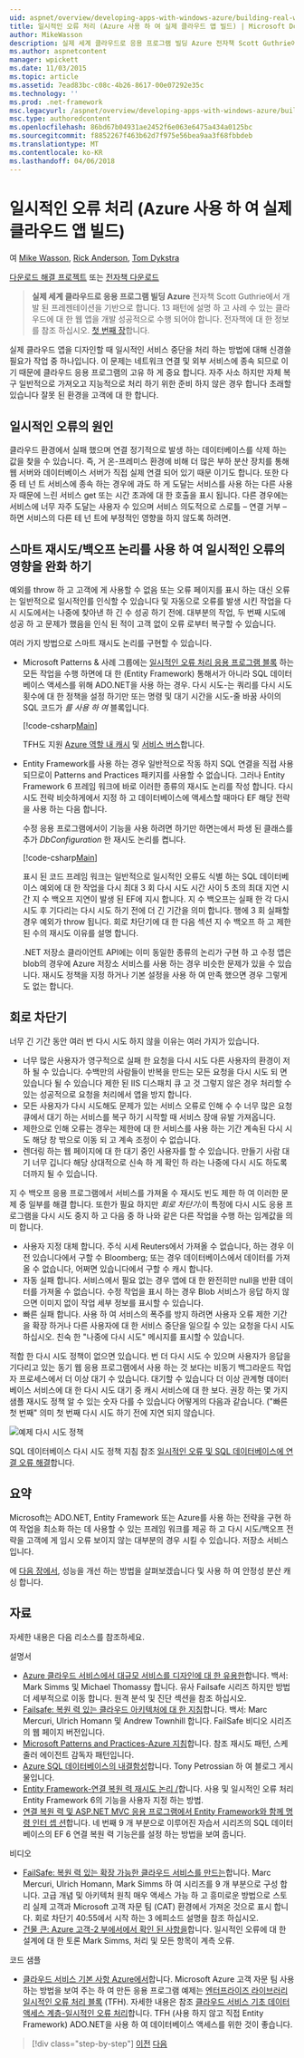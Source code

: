 ```yaml
---
uid: aspnet/overview/developing-apps-with-windows-azure/building-real-world-cloud-apps-with-windows-azure/transient-fault-handling
title: 일시적인 오류 처리 (Azure 사용 하 여 실제 클라우드 앱 빌드) | Microsoft Docs
author: MikeWasson
description: 실제 세계 클라우드로 응용 프로그램 빌딩 Azure 전자책 Scott Guthrie에서 개발 된 프레젠테이션을 기반으로 합니다. 13 패턴 및 그을 수 있는 방법에 설명...
ms.author: aspnetcontent
manager: wpickett
ms.date: 11/03/2015
ms.topic: article
ms.assetid: 7ead83bc-c08c-4b26-8617-00e07292e35c
ms.technology: ''
ms.prod: .net-framework
msc.legacyurl: /aspnet/overview/developing-apps-with-windows-azure/building-real-world-cloud-apps-with-windows-azure/transient-fault-handling
msc.type: authoredcontent
ms.openlocfilehash: 86bd67b04931ae2452f6e063e6475a434a0125bc
ms.sourcegitcommit: f8852267f463b62d7f975e56bea9aa3f68fbbdeb
ms.translationtype: MT
ms.contentlocale: ko-KR
ms.lasthandoff: 04/06/2018
---
```

<a name="transient-fault-handling-building-real-world-cloud-apps-with-azure"></a>일시적인 오류 처리 (Azure 사용 하 여 실제 클라우드 앱 빌드)
====================
여 [Mike Wasson](https://github.com/MikeWasson), [Rick Anderson](https://github.com/Rick-Anderson), [Tom Dykstra](https://github.com/tdykstra)

[다운로드 해결 프로젝트](http://code.msdn.microsoft.com/Fix-It-app-for-Building-cdd80df4) 또는 [전자책 다운로드](http://blogs.msdn.com/b/microsoft_press/archive/2014/07/23/free-ebook-building-cloud-apps-with-microsoft-azure.aspx)

> **실제 세계 클라우드로 응용 프로그램 빌딩 Azure** 전자책 Scott Guthrie에서 개발 된 프레젠테이션을 기반으로 합니다. 13 패턴에 설명 하 고 사례 수 있는 클라우드에 대 한 웹 앱을 개발 성공적으로 수행 되어야 합니다. 전자책에 대 한 정보를 참조 하십시오. [첫 번째 장](introduction.md)합니다.


실제 클라우드 앱을 디자인할 때 일시적인 서비스 중단을 처리 하는 방법에 대해 신경쓸 필요가 작업 중 하나입니다. 이 문제는 네트워크 연결 및 외부 서비스에 종속 되므로 이기 때문에 클라우드 응용 프로그램의 고유 하 게 중요 합니다. 자주 사소 하지만 자체 복구 일반적으로 가져오고 지능적으로 처리 하기 위한 준비 하지 않은 경우 합니다 초래할 있습니다 잘못 된 환경을 고객에 대 한 합니다.

## <a name="causes-of-transient-failures"></a>일시적인 오류의 원인

클라우드 환경에서 실패 했으며 연결 정기적으로 발생 하는 데이터베이스를 삭제 하는 값을 찾을 수 있습니다. 즉, 거 온-프레미스 환경에 비해 더 많은 부하 분산 장치를 통해 웹 서버와 데이터베이스 서버가 직접 실제 연결 되어 있기 때문 이기도 합니다. 또한 다중 테 넌 트 서비스에 종속 하는 경우에 과도 하 게 도달는 서비스를 사용 하는 다른 사용자 때문에 느린 서비스 get 또는 시간 초과에 대 한 호출을 표시 됩니다. 다른 경우에는 서비스에 너무 자주 도달는 사용자 수 있으며 서비스 의도적으로 스로틀 – 연결 거부 – 하면 서비스의 다른 테 넌 트에 부정적인 영향을 하지 않도록 하려면.

## <a name="use-smart-retryback-off-logic-to-mitigate-the-effect-of-transient-failures"></a>스마트 재시도/백오프 논리를 사용 하 여 일시적인 오류의 영향을 완화 하기

예외를 throw 하 고 고객에 게 사용할 수 없음 또는 오류 페이지를 표시 하는 대신 오류는 일반적으로 일시적인를 인식할 수 있습니다 및 자동으로 오류를 발생 시킨 작업을 다시 시도에서는 나중에 찾아낸 하 긴 수 성공 하기 전에. 대부분의 작업, 두 번째 시도에 성공 하 고 문제가 했음을 인식 된 적이 고객 없이 오류 로부터 복구할 수 있습니다.

여러 가지 방법으로 스마트 재시도 논리를 구현할 수 있습니다.

- Microsoft Patterns &amp; 사례 그룹에는 [일시적인 오류 처리 응용 프로그램 블록](https://msdn.microsoft.com/library/dn440719(v=pandp.60).aspx) 하는 모든 작업을 수행 하면에 대 한 (Entity Framework) 통해서가 아니라 SQL 데이터베이스 액세스를 위해 ADO.NET을 사용 하는 경우. 다시 시도-는 쿼리를 다시 시도 횟수에 대 한 정책을 설정 하기만 또는 명령 및 대기 시간을 시도-줄 바꿈 사이의 SQL 코드가 *를 사용 하 여* 블록입니다.

    [!code-csharp[Main](transient-fault-handling/samples/sample1.cs)]

    TFH도 지원 [Azure 역할 내 캐시](https://msdn.microsoft.com/library/windowsazure/dn386103.aspx) 및 [서비스 버스](https://azure.microsoft.com/services/service-bus/)합니다.
- Entity Framework를 사용 하는 경우 일반적으로 작동 하지 SQL 연결을 직접 사용 되므로이 Patterns and Practices 패키지를 사용할 수 없습니다. 그러나 Entity Framework 6 프레임 워크에 바로 이러한 종류의 재시도 논리를 작성 합니다. 다시 시도 전략 비슷하게에서 지정 하 고 데이터베이스에 액세스할 때마다 EF 해당 전략을 사용 하는 다음 합니다.

    수정 응용 프로그램에서이 기능을 사용 하려면 하기만 하면는에서 파생 된 클래스를 추가 *DbConfiguration* 한 재시도 논리를 켭니다.

    [!code-csharp[Main](transient-fault-handling/samples/sample2.cs)]

    표시 된 코드 프레임 워크는 일반적으로 일시적인 오류도 식별 하는 SQL 데이터베이스 예외에 대 한 작업을 다시 최대 3 회 다시 시도 시간 사이 5 초의 최대 지연 시간 지 수 백오프 지연이 발생 된 EF에 지시 합니다. 지 수 백오프는 실패 한 각 다시 시도 후 기다리는 다시 시도 하기 전에 더 긴 기간을 의미 합니다. 행에 3 회 실패할 경우 예외가 throw 됩니다. 회로 차단기에 대 한 다음 섹션 지 수 백오프 하 고 제한 된 수의 재시도 이유를 설명 합니다.

    .NET 저장소 클라이언트 API에는 이미 동일한 종류의 논리가 구현 하 고 수정 앱은 blob의 경우에 Azure 저장소 서비스를 사용 하는 경우 비슷한 문제가 있을 수 있습니다. 재시도 정책을 지정 하거나 기본 설정을 사용 하 여 만족 했으면 경우 그렇게도 없는 합니다.

<a id="circuitbreakers"></a>
## <a name="circuit-breakers"></a>회로 차단기

너무 긴 기간 동안 여러 번 다시 시도 하지 않을 이유는 여러 가지가 있습니다.

- 너무 많은 사용자가 영구적으로 실패 한 요청을 다시 시도 다른 사용자의 환경이 저하 될 수 있습니다. 수백만의 사람들이 반복을 만드는 모든 요청을 다시 시도 되 면 있습니다 될 수 있습니다 제한 된 IIS 디스패치 큐 고 것 그렇지 않은 경우 처리할 수 있는 성공적으로 요청을 처리에서 앱을 방지 합니다.
- 모든 사용자가 다시 시도해도 문제가 있는 서비스 오류로 인해 수 수 너무 많은 요청 큐에서 대기 하는 서비스를 복구 하기 시작할 때 서비스 장애 유발 가져옵니다.
- 제한으로 인해 오류는 경우는 제한에 대 한 서비스를 사용 하는 기간 계속된 다시 시도 해당 창 밖으로 이동 되 고 계속 조정이 수 없습니다.
- 렌더링 하는 웹 페이지에 대 한 대기 중인 사용자를 할 수 있습니다. 만들기 사람 대기 너무 깁니다 해당 상대적으로 신속 하 게 확인 하 라는 나중에 다시 시도 하도록 더까지 될 수 있습니다.

지 수 백오프 응용 프로그램에서 서비스를 가져올 수 재시도 빈도 제한 하 여 이러한 문제 중 일부를 해결 합니다. 또한가 필요 하지만 *회로 차단기*:이 특정에 다시 시도 응용 프로그램을 다시 시도 중지 하 고 다음 중 하 나와 같은 다른 작업을 수행 하는 임계값을 의미 합니다.

- 사용자 지정 대체 합니다. 주식 시세 Reuters에서 가져올 수 없습니다, 하는 경우 이전 있습니다에서 구할 수 Bloomberg; 또는 경우 데이터베이스에서 데이터를 가져올 수 없습니다, 어쩌면 있습니다에서 구할 수 캐시 합니다.
- 자동 실패 합니다. 서비스에서 필요 없는 경우 앱에 대 한 완전히만 null을 반환 데이터를 가져올 수 없습니다. 수정 작업을 표시 하는 경우 Blob 서비스가 응답 하지 않으면 이미지 없이 작업 세부 정보를 표시할 수 있습니다.
- 빠른 실패 합니다. 사용 하 여 서비스의 폭주를 방지 하려면 사용자 오류 제한 기간을 확장 하거나 다른 사용자에 대 한 서비스 중단을 일으킬 수 있는 요청을 다시 시도 하십시오. 친숙 한 "나중에 다시 시도" 메시지를 표시할 수 있습니다.

적합 한 다시 시도 정책이 없으면 있습니다. 번 더 다시 시도 수 있으며 사용자가 응답을 기다리고 있는 동기 웹 응용 프로그램에서 사용 하는 것 보다는 비동기 백그라운드 작업자 프로세스에서 더 이상 대기 수 있습니다. 대기할 수 있습니다 더 이상 관계형 데이터베이스 서비스에 대 한 다시 시도 대기 중 캐시 서비스에 대 한 보다. 권장 하는 몇 가지 샘플 재시도 정책 알 수 있는 숫자 다를 수 있습니다 어떻게의 다음과 같습니다. ("빠른 첫 번째" 의미 첫 번째 다시 시도 하기 전에 지연 되지 않습니다.

![예제 다시 시도 정책](transient-fault-handling/_static/image1.png)

SQL 데이터베이스 다시 시도 정책 지침 참조 [일시적인 오류 및 SQL 데이터베이스에 연결 오류 해결](https://azure.microsoft.com/documentation/articles/sql-database-connectivity-issues/)합니다.

## <a name="summary"></a>요약

Microsoft는 ADO.NET, Entity Framework 또는 Azure를 사용 하는 전략을 구현 하 여 작업을 최소화 하는 데 사용할 수 있는 프레임 워크를 제공 하 고 다시 시도/백오프 전략을 고객에 게 임시 오류 보이지 않는 대부분의 경우 시킬 수 있습니다. 저장소 서비스입니다.

에 [다음 장에서](distributed-caching.md), 성능을 개선 하는 방법을 살펴보겠습니다 및 사용 하 여 안정성 분산 캐싱 합니다.

## <a name="resources"></a>자료

자세한 내용은 다음 리소스를 참조하세요.

설명서

- [Azure 클라우드 서비스에서 대규모 서비스를 디자인에 대 한 유용한](https://msdn.microsoft.com/library/windowsazure/jj717232.aspx)합니다. 백서: Mark Simms 및 Michael Thomassy 합니다. 유사 Failsafe 시리즈 하지만 방법 더 세부적으로 이동 합니다. 원격 분석 및 진단 섹션을 참조 하십시오.
- [Failsafe: 복원 력 있는 클라우드 아키텍처에 대 한 지침](https://msdn.microsoft.com/library/windowsazure/jj853352.aspx)합니다. 백서: Marc Mercuri, Ulrich Homann 및 Andrew Townhill 합니다. FailSafe 비디오 시리즈의 웹 페이지 버전입니다.
- [Microsoft Patterns and Practices-Azure 지침](https://msdn.microsoft.com/library/dn568099.aspx)합니다. 참조 재시도 패턴, 스케줄러 에이전트 감독자 패턴입니다.
- [Azure SQL 데이터베이스의 내결함성](https://blogs.msdn.com/b/windowsazure/archive/2012/07/30/fault-tolerance-in-windows-azure-sql-database.aspx)합니다. Tony Petrossian 하 여 블로그 게시물입니다.
- [Entity Framework-연결 복원 력 재시도 논리 /](https://msdn.microsoft.com/data/dn456835)합니다. 사용 및 일시적인 오류 처리 Entity Framework 6의 기능을 사용자 지정 하는 방법.
- [연결 복원 력 및 ASP.NET MVC 응용 프로그램에서 Entity Framework와 함께 명령 인터 셉 션](../../../../mvc/overview/getting-started/getting-started-with-ef-using-mvc/connection-resiliency-and-command-interception-with-the-entity-framework-in-an-asp-net-mvc-application.md)합니다. 네 번째 9 개 부분으로 이루어진 자습서 시리즈의 SQL 데이터베이스의 EF 6 연결 복원 력 기능은를 설정 하는 방법을 보여 줍니다.

비디오

- [FailSafe: 복원 력 있는 확장 가능한 클라우드 서비스를 만드는](https://channel9.msdn.com/Series/FailSafe)합니다. Marc Mercuri, Ulrich Homann, Mark Simms 하 여 시리즈를 9 개 부분으로 구성 합니다. 고급 개념 및 아키텍처 원칙 매우 액세스 가능 하 고 흥미로운 방법으로 스토리 실제 고객과 Microsoft 고객 자문 팀 (CAT) 환경에서 가져온 것으로 표시 합니다. 회로 차단기 40:55에서 시작 하는 3 에피소드 설명을 참조 하십시오.
- [건물 큰: Azure 고객-2 부에서에서 확인 된 사항을](https://channel9.msdn.com/Events/Build/2012/3-030)합니다. 일시적인 오류에 대 한 설계에 대 한 토론 Mark Simms, 처리 및 모든 항목이 계측 오류.

코드 샘플

- [클라우드 서비스 기본 사항 Azure에서](https://code.msdn.microsoft.com/Cloud-Service-Fundamentals-4ca72649)합니다. Microsoft Azure 고객 자문 팀 사용 하는 방법을 보여 주는 하 여 만든 응용 프로그램 예제는 [엔터프라이즈 라이브러리 일시적인 오류 처리 블록](http://nuget.org/packages/EnterpriseLibrary.TransientFaultHandling/) (TFH). 자세한 내용은 참조 [클라우드 서비스 기초 데이터 액세스 계층-일시적인 오류 처리](https://social.technet.microsoft.com/wiki/contents/articles/18665.cloud-service-fundamentals-data-access-layer-transient-fault-handling.aspx)합니다. TFH (사용 하지 않고 직접 Entity Framework) ADO.NET을 사용 하 여 데이터베이스 액세스를 위한 것이 좋습니다.

> [!div class="step-by-step"]
> [이전](monitoring-and-telemetry.md)
> [다음](distributed-caching.md)
